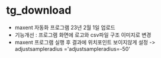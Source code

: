 # tg_download

 - maxent 자동화 프로그램 23년 2월 1일 업로드
 - 기능개선 : 프로그램 화면에 로고와 csv파일 구조 이미지로 변경
 - maxent 프로그램 실행 후 결과에 위치포인트 보이지않게 설정 -> adjustsampleradius ='adjustsampleradius=-50'
